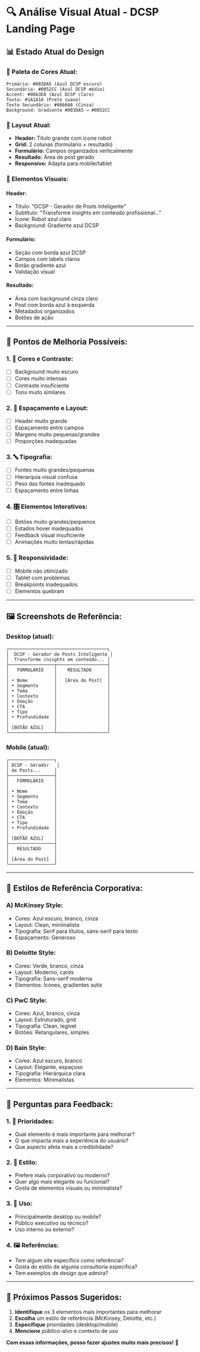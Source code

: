 # 🔍 Análise Visual Atual - DCSP Landing Page

## 📊 **Estado Atual do Design**

### **🎨 Paleta de Cores Atual:**
```
Primária: #003DA5 (Azul DCSP escuro)
Secundária: #0052CC (Azul DCSP médio)
Accent: #00A3E0 (Azul DCSP claro)
Texto: #1A1A1A (Preto suave)
Texto Secundário: #666666 (Cinza)
Background: Gradiente #003DA5 → #0052CC
```

### **📐 Layout Atual:**
- **Header:** Título grande com ícone robot
- **Grid:** 2 colunas (formulário + resultado)
- **Formulário:** Campos organizados verticalmente
- **Resultado:** Área de post gerado
- **Responsivo:** Adapta para mobile/tablet

### **🔧 Elementos Visuais:**

#### **Header:**
- Título: "DCSP - Gerador de Posts Inteligente"
- Subtítulo: "Transforme insights em conteúdo profissional..."
- Ícone: Robot azul claro
- Background: Gradiente azul DCSP

#### **Formulário:**
- Seção com borda azul DCSP
- Campos com labels claros
- Botão gradiente azul
- Validação visual

#### **Resultado:**
- Área com background cinza claro
- Post com borda azul à esquerda
- Metadados organizados
- Botões de ação

---

## 🎯 **Pontos de Melhoria Possíveis:**

### **1. 🎨 Cores e Contraste:**
- [ ] Background muito escuro
- [ ] Cores muito intensas
- [ ] Contraste insuficiente
- [ ] Tons muito similares

### **2. 📏 Espaçamento e Layout:**
- [ ] Header muito grande
- [ ] Espaçamento entre campos
- [ ] Margens muito pequenas/grandes
- [ ] Proporções inadequadas

### **3. 🔤 Tipografia:**
- [ ] Fontes muito grandes/pequenas
- [ ] Hierarquia visual confusa
- [ ] Peso das fontes inadequado
- [ ] Espaçamento entre linhas

### **4. 🎛️ Elementos Interativos:**
- [ ] Botões muito grandes/pequenos
- [ ] Estados hover inadequados
- [ ] Feedback visual insuficiente
- [ ] Animações muito lentas/rápidas

### **5. 📱 Responsividade:**
- [ ] Mobile não otimizado
- [ ] Tablet com problemas
- [ ] Breakpoints inadequados
- [ ] Elementos quebram

---

## 🖼️ **Screenshots de Referência:**

### **Desktop (atual):**
```
┌─────────────────────────────────────┐
│  DCSP - Gerador de Posts Inteligente │
│  Transforme insights em conteúdo... │
├─────────────────┬───────────────────┤
│   FORMULÁRIO    │    RESULTADO      │
│                 │                   │
│ • Nome          │   [Área do Post]  │
│ • Segmento      │                   │
│ • Tema          │                   │
│ • Contexto      │                   │
│ • Emoção        │                   │
│ • CTA           │                   │
│ • Tipo          │                   │
│ • Profundidade  │                   │
│                 │                   │
│ [BOTÃO AZUL]    │                   │
└─────────────────┴───────────────────┘
```

### **Mobile (atual):**
```
┌─────────────────┐
│ DCSP - Gerador   │
│ de Posts...     │
├─────────────────┤
│   FORMULÁRIO    │
│                 │
│ • Nome          │
│ • Segmento      │
│ • Tema          │
│ • Contexto      │
│ • Emoção        │
│ • CTA           │
│ • Tipo          │
│ • Profundidade  │
│                 │
│ [BOTÃO AZUL]    │
├─────────────────┤
│   RESULTADO     │
│                 │
│ [Área do Post]  │
└─────────────────┘
```

---

## 🎨 **Estilos de Referência Corporativa:**

### **A) McKinsey Style:**
- Cores: Azul escuro, branco, cinza
- Layout: Clean, minimalista
- Tipografia: Serif para títulos, sans-serif para texto
- Espaçamento: Generoso

### **B) Deloitte Style:**
- Cores: Verde, branco, cinza
- Layout: Moderno, cards
- Tipografia: Sans-serif moderna
- Elementos: Ícones, gradientes sutis

### **C) PwC Style:**
- Cores: Azul, branco, cinza
- Layout: Estruturado, grid
- Tipografia: Clean, legível
- Botões: Retangulares, simples

### **D) Bain Style:**
- Cores: Azul escuro, branco
- Layout: Elegante, espaçoso
- Tipografia: Hierárquica clara
- Elementos: Minimalistas

---

## 📝 **Perguntas para Feedback:**

### **1. 🎯 Prioridades:**
- Qual elemento é mais importante para melhorar?
- O que impacta mais a experiência do usuário?
- Que aspecto afeta mais a credibilidade?

### **2. 🎨 Estilo:**
- Prefere mais corporativo ou moderno?
- Quer algo mais elegante ou funcional?
- Gosta de elementos visuais ou minimalista?

### **3. 📱 Uso:**
- Principalmente desktop ou mobile?
- Público executivo ou técnico?
- Uso interno ou externo?

### **4. 🖼️ Referências:**
- Tem algum site específico como referência?
- Gosta do estilo de alguma consultoria específica?
- Tem exemplos de design que admira?

---

## 🚀 **Próximos Passos Sugeridos:**

1. **Identifique** os 3 elementos mais importantes para melhorar
2. **Escolha** um estilo de referência (McKinsey, Deloitte, etc.)
3. **Especifique** prioridades (desktop/mobile)
4. **Mencione** público-alvo e contexto de uso

**Com essas informações, posso fazer ajustes muito mais precisos!** 🎯 